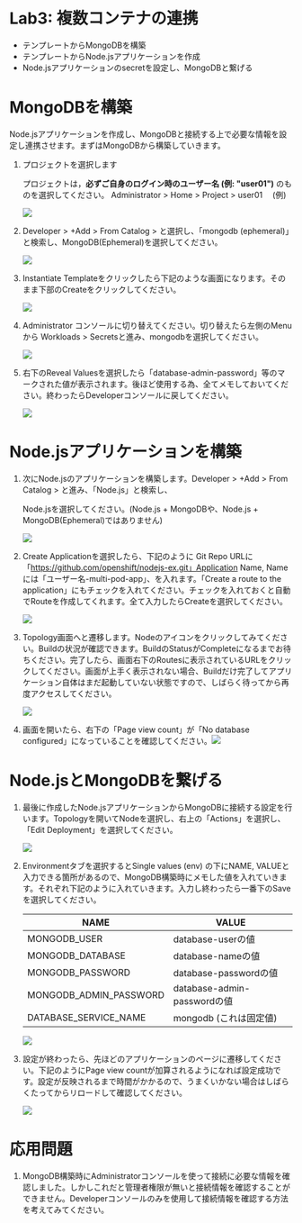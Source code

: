 # Lab3: 複数コンテナの連携

- テンプレートからMongoDBを構築
- テンプレートからNode.jsアプリケーションを作成
- Node.jsアプリケーションのsecretを設定し、MongoDBと繋げる

# MongoDBを構築
Node.jsアプリケーションを作成し、MongoDBと接続する上で必要な情報を設定し連携させます。まずはMongoDBから構築していきます。

1. プロジェクトを選択します

    プロジェクトは，**必ずご自身のログイン時のユーザー名 (例: "user01")** のものを選択してください。
    Administrator > Home > Project > user01　 (例)

    ![](images/prepate_1.png)

1. Developer > +Add > From Catalog > と選択し、「mongodb (ephemeral)」と検索し、MongoDB(Ephemeral)を選択してください。

    ![](images/mongo1.png)

1. Instantiate Templateをクリックしたら下記のような画面になります。そのまま下部のCreateをクリックしてください。
  
    ![](images/mongo2.png)

1. Administrator コンソールに切り替えてください。切り替えたら左側のMenuから Workloads > Secretsと進み、mongodbを選択してください。

    ![](images/mongo3.png)

1. 右下のReveal Valuesを選択したら「database-admin-password」等のマークされた値が表示されます。後ほど使用する為、全てメモしておいてください。終わったらDeveloperコンソールに戻してください。

    ![](images/mongo4.png)

    

# Node.jsアプリケーションを構築

1. 次にNode.jsのアプリケーションを構築します。Developer > +Add > From Catalog > と進み、「Node.js」と検索し、

   Node.jsを選択してください。(Node.js + MongoDBや、Node.js + MongoDB(Ephemeral)ではありません)

   ![](images/node1.png)

2. Create Applicationを選択したら、下記のように Git Repo URLに「https://github.com/openshift/nodejs-ex.git」Application Name, Nameには「ユーザー名-multi-pod-app」、を入れます。「Create a route to the application」にもチェックを入れてください。チェックを入れておくと自動でRouteを作成してくれます。全て入力したらCreateを選択してください。

   ![](images/node2.png)

3. Topology画面へと遷移します。Nodeのアイコンをクリックしてみてください。Buildの状況が確認できます。BuildのStatusがCompleteになるまでお待ちください。完了したら、画面右下のRoutesに表示されているURLをクリックしてください。画面が上手く表示されない場合、Buildだけ完了してアプリケーション自体はまだ起動していない状態ですので、しばらく待ってから再度アクセスしてください。

   ![](images/node3.png)

4. 画面を開いたら、右下の「Page view count」が「No database configured」になっていることを確認してください。![](images/node4.png)

# Node.jsとMongoDBを繋げる

1. 最後に作成したNode.jsアプリケーションからMongoDBに接続する設定を行います。Topologyを開いてNodeを選択し、右上の「Actions」を選択し、「Edit Deployment」を選択してください。

   ![](images/node_mongo1.png)

2. Environmentタブを選択するとSingle values (env) の下にNAME, VALUEと入力できる箇所があるので、MongoDB構築時にメモした値を入れていきます。それぞれ下記のように入れていきます。入力し終わったら一番下のSaveを選択してください。

   | NAME                   | VALUE                       |
   | ---------------------- | --------------------------- |
   | MONGODB_USER           | database-userの値           |
   | MONGODB_DATABASE       | database-nameの値           |
   | MONGODB_PASSWORD       | database-passwordの値       |
   | MONGODB_ADMIN_PASSWORD | database-admin-passwordの値 |
   | DATABASE_SERVICE_NAME  | mongodb (これは固定値)      |

   ![](images/node_mongo2.png)

3. 設定が終わったら、先ほどのアプリケーションのページに遷移してください。下記のようにPage view countが加算されるようになれば設定成功です。設定が反映されるまで時間がかかるので、うまくいかない場合はしばらくたってからリロードして確認してください。

   ![](images/node_mongo3.png)

# 応用問題

1. MongoDB構築時にAdministratorコンソールを使って接続に必要な情報を確認しました。しかしこれだと管理者権限が無いと接続情報を確認することができません。Developerコンソールのみを使用して接続情報を確認する方法を考えてみてください。
